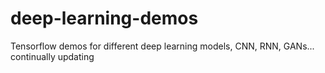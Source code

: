 # deep-learning-demos
Tensorflow demos for different deep learning models, CNN, RNN, GANs... continually updating
